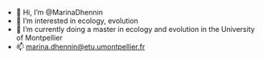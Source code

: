 - 👋 Hi, I’m @MarinaDhennin
- 👀 I’m interested in ecology, evolution
- 🌱 I’m currently doing a master in ecology and evolution in the University of Montpellier
- 📫 marina.dhennin@etu.umontpellier.fr

<!---
MarinaDhennin/MarinaDhennin is a ✨ special ✨ repository because its `README.md` (this file) appears on your GitHub profile.
You can click the Preview link to take a look at your changes.
--->
